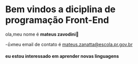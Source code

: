 # Bem vindos a diciplina de programação Front-End

ola,meu nome é **mateus zavodini🔱**

 -:+1:meu email de contato é mateus.zanatta@escola.pr.gov.br
 
 **eu estou interessado em aprender novas linguagens**
 

 
